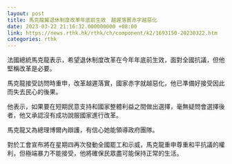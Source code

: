 ```yaml
---
layout: post
title: 馬克龍冀退休制度改革年底前生效　越遲落實赤字越惡化
date: 2023-03-22 21:16:32.000000000 +08:00
link: https://news.rthk.hk/rthk/ch/component/k2/1693150-20230322.htm
categories: rthk
---
```


法國總統馬克龍表示，希望退休制度改革在今年年底前生效，面對全國抗議，但他堅稱改革是必要。

馬克龍接受訪問時重申，改革越遲落實，國家赤字就越惡化，他已準備好接受因此而失去民心的後果。

他表示，如果要在短期民意支持和國家整體利益之間做出選擇，毫無疑問會選擇後者，他又承認沒有成功說服國家進行改革。

馬克龍又為總理博爾內辯護，有信心她能領導政府團隊。

對於工會宣布將在星期四再次發動全國罷工和示威，馬克龍重申尊重和平抗議的權利，但極端暴力不能接受，他將確保民眾盡可能保持正常的生活。
